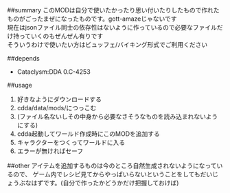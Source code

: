 
##summary
このMODは自分で使いたかったり思い付いたりしたもので作れたものがごったまぜになったものです。gott-amazeじゃないです  
現在はjsonファイル同士の依存性はないように作っているので必要なファイルだけ持っていくのもぜんぜん有りです  
そういうわけで使いたい方はビュッフェ/バイキング形式でご利用ください  

##depends
- Cataclysm:DDA 0.C-4253

##usage
1. 好きなようにダウンロードする
2. cdda/data/mods/につっこむ
3. (ファイル名ないしその中身から必要なさそうなものを読み込まれないようにする)
4. cdda起動してワールド作成時にこのMODを追加する
5. キャラクターをつくってワールドに入る
6. エラーが無ければセーフ

##other
アイテムを追加するものは今のところ自然生成されないようになっているので、
ゲーム内でレシピ見てからやっぱいらないということをしてもだいじょうぶなはずです。(自分で作ったかどうかだけ把握しておけば)